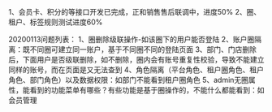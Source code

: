 1、会员卡、积分的等接口开发已完成，正和销售售后联调中，进度50%
2、圈、租户、标签规则测试进度60%


20200113问题列表：
1、圈删除级联操作-如该圈下的用户能否登陆
2、账户圈隔离：既不同圈可建立同一账户，基于不同圈不同的登陆页面
3、部门、门店删除后，下面用户是否级联删除，如不删除，圈内会有账号重复性校验，导致不能建立同样的账号，而在页面是又无法查到
4、角色隔离（平台角色、租户圈角色、租户角色、部门角色）以及数据权限：如部门不能看到租户圈角色
5、admin无圈属性，能看到的功能菜单有哪些？有些功能是基于圈操作的，不能什么都能看到：如会员管理